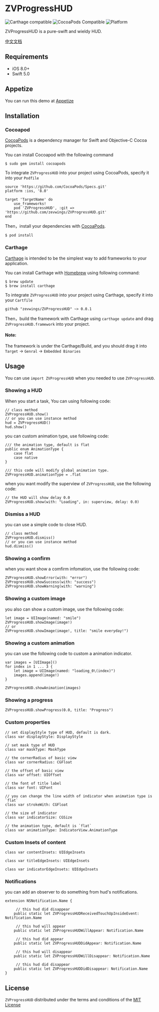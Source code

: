 # ZVProgressHUD
![Carthage compatible](https://img.shields.io/badge/Carthage-compatible-4BC51D.svg?style=flat)[](https://github.com/Carthage/Carthage)
![CocoaPods Compatible](https://img.shields.io/badge/pod-1.0.0-4BC51D.svg?style=flat)[](https://cocoapods.org)
![Platform](https://img.shields.io/badge/platform-ios-9F9F9F.svg)[](http://cocoadocs.org/docsets/Alamofire)


ZVProgressHUD is a pure-swift and wieldy HUD.

[中文文档](https://github.com/zevwings/ZVProgressHUD/blob/master/README_CN.md)

## Requirements

- iOS 8.0+ 
- Swift 5.0

## Appetize
You can run this demo at [Appetize](https://appetize.io/embed/39txw9h5d7mrkckm6f9vp9mn2r?device=iphone5s&scale=100&autoplay=false&orientation=portrait&deviceColor=white)


## Installation
### Cocoapod
[CocoaPods](https://cocoapods.org) is a dependency manager for Swift and Objective-C Cocoa projects.

You can install Cocoapod with the following command

```
$ sudo gem install cocoapods
```
To integrate `ZVProgressHUD` into your project using CocoaPods, specify it into your `Podfile`

```
source 'https://github.com/CocoaPods/Specs.git'
platform :ios, '8.0'

target 'TargetName' do
    use_frameworks!
    pod 'ZVProgressHUD', :git => 'https://github.com/zevwings/ZVProgressHUD.git'
end
```

Then，install your dependencies with [CocoaPods](https://cocoapods.org).

```
$ pod install
```
### Carthage 

[Carthage](https://github.com/Carthage/Carthage) is intended to be the simplest way to add frameworks to your application.

You can install Carthage with [Homebrew](https://brew.sh) using following command:

```
$ brew update
$ brew install carthage
```

To integrate `ZVProgressHUD` into your project using Carthage, specify it into your `Cartfile`

```
github "zevwings/ZVProgressHUD" ~> 0.0.1
```

Then，build the framework with Carthage
using `carthage update` and drag `ZVProgressHUD.framework` into your project.

#### Note:
The framework is under the Carthage/Build, and you should drag it into  `Target` -> `Genral` -> `Embedded Binaries`

## Usage
You can use `import ZVProgressHUD` when you needed to use `ZVProgressHUD`.

### Showing a HUD
When you start a task, You can using following code:

```
// class method
ZVProgressHUD.show()
// or you can use instance method 
hud = ZVProgressHUD()
hud.show()
```

you can custom animation type, use following code:

```
/// the animation type, default is flat
public enum AnimationType {
	case flat		
	case native	
}

/// this code will modify global animation type.
ZVProgressHUD.animationType = .flat
```

when you want modify the superview of `ZVProgressHUD`, use the following code:

```
// the HUD will show delay 0.0
ZVProgressHUD.show(with: "Loading", in: superview, delay: 0.0)
```

### Dismiss a HUD
you can use a simple code to close HUD.

```
// class method
ZVProgressHUD.dismiss()
// or you can use instance method 
hud.dismiss()
```

### Showing a confirm
when you want show a comfirm infomation, use the following code:

```
ZVProgressHUD.showError(with: "error")
ZVProgressHUD.showSuccess(with: "success")
ZVProgressHUD.showWarning(with: "warning")
```

### Showing a custom image 
you also can show a custom image, use the following code:

```
let image = UIImage(named: "smile")
ZVProgressHUD.showImage(image!)
// or
ZVProgressHUD.showImage(image!, title: "smile everyday!")
```

### Showing a custom animation
you can use the following code to custom a animation indicator.

```
var images = [UIImage]()
for index in 1 ... 3 {
    let image = UIImage(named: "loading_0\(index)")
    images.append(image!)
}

ZVProgressHUD.showAnimation(images)
```

### Showing a progress

```
ZVProgressHUD.showProgress(0.0, title: "Progress")
```

### Custom properties

```
// set displayStyle type of HUD, default is dark.
class var displayStyle: DisplayStyle 

// set mask type of HUD
class var maskType: MaskType 

// the cornerRadius of basic view   
class var cornerRadius: CGFloat 

// the offset of basic view
class var offset: UIOffset 

// the font of title label
class var font: UIFont 

// you can change the line width of indicator when animation type is `flat`
class var strokeWith: CGFloat 

// the size of indicator
class var indicatorSize: CGSize 

// the animation type, default is `flat`
class var animationType: IndicatorView.AnimationType 

```

### Custom Insets of content

```
class var contentInsets: UIEdgeInsets 

class var titleEdgeInsets: UIEdgeInsets 

class var indicatorEdgeInsets: UIEdgeInsets 
```

### Notifications

you can add an observer to do something from hud's notifications.

```
extension NSNotification.Name {
	
	 // this hud did disappear
    public static let ZVProgressHUDReceivedTouchUpInsideEvent: Notification.Name

	 // this hud will appear
    public static let ZVProgressHUDWillAppear: Notification.Name

	 // this hud did appear
    public static let ZVProgressHUDDidAppear: Notification.Name

	 // this hud will disappear
    public static let ZVProgressHUDWillDisappear: Notification.Name

	 // this hud did disappear
    public static let ZVProgressHUDDidDisappear: Notification.Name
}
```

## License
`ZVProgressHUD` distributed under the terms and conditions of the [MIT License](https://github.com/zevwings/ZVProgressHUD/blob/master/LICENSE)



